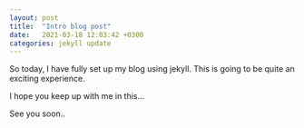 ```yaml
---
layout: post
title:  "Intro blog post"
date:   2021-03-18 12:03:42 +0300
categories: jekyll update
---
```


So today, I have fully set up my blog using jekyll. This is going
to be quite an exciting experience.

I hope you keep up with me in this...

See you soon..